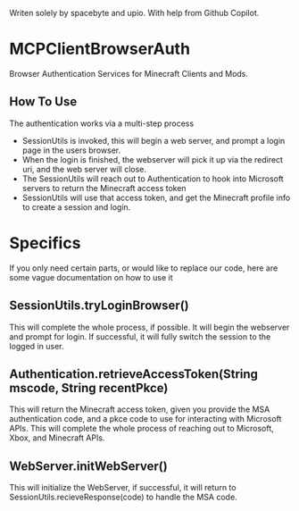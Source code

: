Writen solely by spacebyte and upio. With help from Github Copilot.

# MCPClientBrowserAuth
Browser Authentication Services for Minecraft Clients and Mods.

## How To Use
The authentication works via a multi-step process

* SessionUtils is invoked, this will begin a web server, and prompt a login page in the users browser.
* When the login is finished, the webserver will pick it up via the redirect uri, and the web server will close.
* The SessionUtils will reach out to Authentication to hook into Microsoft servers to return the Minecraft access token
* SessionUtils will use that access token, and get the Minecraft profile info to create a session and login.

# Specifics
If you only need certain parts, or would like to replace our code, here are some vague documentation on how to use it

## SessionUtils.tryLoginBrowser()
This will complete the whole process, if possible. It will begin the webserver and prompt for login. If successful, it will fully switch the session to the logged in user.

## Authentication.retrieveAccessToken(String mscode, String recentPkce)
This will return the Minecraft access token, given you provide the MSA authentication code, and a pkce code to use for interacting with Microsoft APIs. This will complete the whole process of reaching out to Microsoft, Xbox, and Minecraft APIs.

## WebServer.initWebServer()
This will initialize the WebServer, if successful, it will return to SessionUtils.recieveResponse(code) to handle the MSA code.

